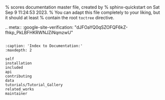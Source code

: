 % scores documentation master file, created by
% sphinx-quickstart on Sat Sep  9 11:24:53 2023.
% You can adapt this file completely to your liking, but it should at least
% contain the root `toctree` directive.

.. meta::
   :google-site-verification: "dJFOaYQ0qSZOFQF6kZ-fhkp_PkLBFHKRWNJZiNqmzwU"

```{include} ../README.md
```


```{toctree}
:caption: 'Index to Documentation:'
:maxdepth: 2

self
installation
included
api
contributing
data
tutorials/Tutorial_Gallery
related_works
maintainer
```
